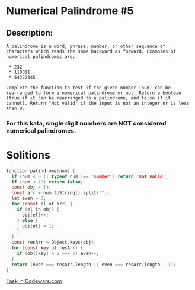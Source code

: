 # Numerical Palindrome #5

## Description:
```
A palindrome is a word, phrase, number, or other sequence of characters which reads the same backward as forward. Examples of numerical palindromes are:

 * 232
 * 110011
 * 54322345

Complete the function to test if the given number (num) can be rearranged to form a numerical palindrome or not. Return a boolean (true if it can be rearranged to a palindrome, and false if it cannot). Return "Not valid" if the input is not an integer or is less than 0.
```

### For this kata, single digit numbers are NOT considered numerical palindromes.

# Solitions

```c
function palindrome(num) { 
  if (num < 0 || typeof num !== 'number') return 'Not valid';
  if (num < 10) return false;
  const obj = {};
  const arr = num.toString().split("");
  let even = 0;
  for (const el of arr) {
    if (el in obj) {
      obj[el]++;
    } else {
      obj[el] = 1;
    }
  }
  const resArr = Object.keys(obj);
  for (const key of resArr) {
    if (obj[key] % 2 === 0) even++;
  }
  return (even === resArr.length || even === resArr.length - 1);
}

```
[Task in Codewars.com](https://www.codewars.com/kata/58e26b5d92d04c7a4f00020a)